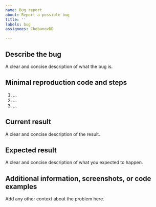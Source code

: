 ```yaml
---
name: Bug report
about: Report a possible bug
title: ''
labels: bug
assignees: ChebanovDD

---
```


## Describe the bug

A clear and concise description of what the bug is.

## Minimal reproduction code and steps

1. ...
2. ...
3. ...

## Current result

A clear and concise description of the result.

## Expected result

A clear and concise description of what you expected to happen.

## Additional information, screenshots, or code examples

Add any other context about the problem here.